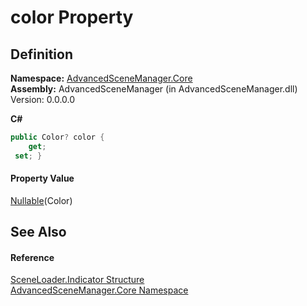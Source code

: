 # color Property




## Definition
**Namespace:** <a href="N_AdvancedSceneManager_Core.md">AdvancedSceneManager.Core</a>  
**Assembly:** AdvancedSceneManager (in AdvancedSceneManager.dll) Version: 0.0.0.0

**C#**
``` C#
public Color? color {
	get;
 set; }
```



#### Property Value
<a href="https://learn.microsoft.com/dotnet/api/system.nullable-1" target="_blank" rel="noopener noreferrer">Nullable</a>(Color)

## See Also


#### Reference
<a href="T_AdvancedSceneManager_Core_SceneLoader_Indicator.md">SceneLoader.Indicator Structure</a>  
<a href="N_AdvancedSceneManager_Core.md">AdvancedSceneManager.Core Namespace</a>  
